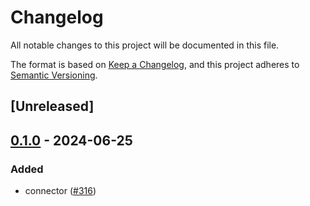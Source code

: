 # Changelog
All notable changes to this project will be documented in this file.

The format is based on [Keep a Changelog](https://keepachangelog.com/en/1.0.0/),
and this project adheres to [Semantic Versioning](https://semver.org/spec/v2.0.0.html).

## [Unreleased]

## [0.1.0](https://github.com/8xFF/atm0s-media-server/releases/tag/media-server-connector-v0.1.0) - 2024-06-25

### Added
- connector ([#316](https://github.com/8xFF/atm0s-media-server/pull/316))
